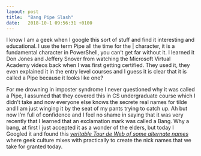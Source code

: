 ```yaml
---
layout: post
title:  "Bang Pipe Slash"
date:   2018-10-1 09:56:31 +0100
---
```



I know I am a geek when I google this sort of stuff and find it interesting and educational. I use the term Pipe all the time for the | character, it is a fundamental character in PowerShell, you can’t get far without it. I learned it Don Jones and Jeffery Snover from watching the Microsoft Virtual Academy videos back when I was first getting certified. They used it, they even explained it in the entry level courses and I guess it is clear that it is called a Pipe because it looks like one?

For me drowning in imposter syndrome I never questioned why it was called a Pipe, I assumed that they covered this in CS undergraduate course which I didn’t take and now everyone else knows the secrete real names for tilde and I am just winging it by the seat of my pants trying to catch up. Ah but now I’m full of confidence and I feel no shame in saying that it was very recently that I learned that an exclamation mark was called a Bang. Why a bang, at first I just accepted it as a wonder of the elders, but today I Googled it and found this [_veritable Tour de Web of some alternate names_](http://www.codejacked.com/know-your-keyboard-bang-splat-whack/) where geek culture mixes with practically to create the nick names that we take for granted today.

